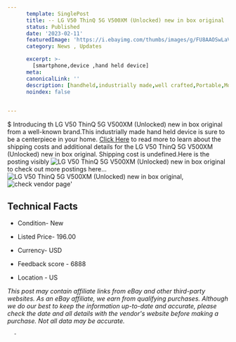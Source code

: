 ```yaml
---
      template: SinglePost
      title: -- LG V50 ThinQ 5G V500XM (Unlocked) new in box original
      status: Published
      date: '2023-02-11'
      featuredImage: 'https://i.ebayimg.com/thumbs/images/g/FU8AAOSwLaVjol-P/s-l225.jpg'
      category: News , Updates

      excerpt: >-
        [smartphone,device ,hand held device]
      meta:
      canonicalLink: ''
      description: [handheld,industrially made,well crafted,Portable,Mobile,Compact,Convenient,Lightweight,Maneuverable,Man-portable,Miniature,Carriable,Hand-held,Light,Holdable,Transportable,Mobile device,Pocket-sized,On-the-go,Wireless,Cordless,Compact size,Convenient size, smartphone,device ,hand held device]
      noindex: false
      

---
```

$
      Introducing th LG V50 ThinQ 5G V500XM (Unlocked) new in box original from a well-known brand.This industrially made hand held device is sure to be a centerpiece in your home. [Click Here](https://www.ebay.com/itm/295429574921?hash=item44c8f99109%3Ag%3AFU8AAOSwLaVjol-P&mkevt=1&mkcid=1&mkrid=711-53200-19255-0&campid=%253CePNCampaignId%253E&customid=%253CreferenceId%253E&toolid=10049) to read more to learn about the shipping costs and additional details for the LG V50 ThinQ 5G V500XM (Unlocked) new in box original. Shipping cost is undefined.Here is the posting visibly ![LG V50 ThinQ 5G V500XM (Unlocked) new in box original](https://i.ebayimg.com/thumbs/images/g/FU8AAOSwLaVjol-P/s-l225.jpg) to check out more postings here... ![LG V50 ThinQ 5G V500XM (Unlocked) new in box original](https://i.ebayimg.com/images/g/FU8AAOSwLaVjol-P/s-l1600.jpg), ![check vendor page](https://origin-galleryplus.ebayimg.com/ws/web/295429574921_2_0_1/225x225.jpg,https://origin-galleryplus.ebayimg.com/ws/web/295429574921_3_0_1/225x225.jpg,https://origin-galleryplus.ebayimg.com/ws/web/295429574921_4_0_1/225x225.jpg,https://origin-galleryplus.ebayimg.com/ws/web/295429574921_5_0_1/225x225.jpg)'

      

 ## Technical Facts 



     
      

 - Condition- New 


      

 - Listed Price- 196.00 


      

 - Currency- USD 


      

 - Feedback score - 6888 


      

 - Location - US 


      
      

 *_This post may contain affiliate links from eBay and other third-party websites. As an eBay affiliate, we earn from qualifying purchases. Although we do our best to keep the information up-to-date and accurate, please check the date and all details with the vendor's website before making a purchase. Not all data may be accurate._*




      -
